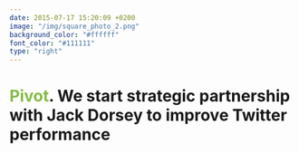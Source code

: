 ```yaml
---
date: 2015-07-17 15:20:09 +0200
image: "/img/square_photo_2.png"
background_color: "#ffffff"
font_color: "#111111"
type: "right"
---
```

# <span style="color:#85bc49">Pivot</span>. We start strategic partnership with Jack Dorsey to improve Twitter performance
